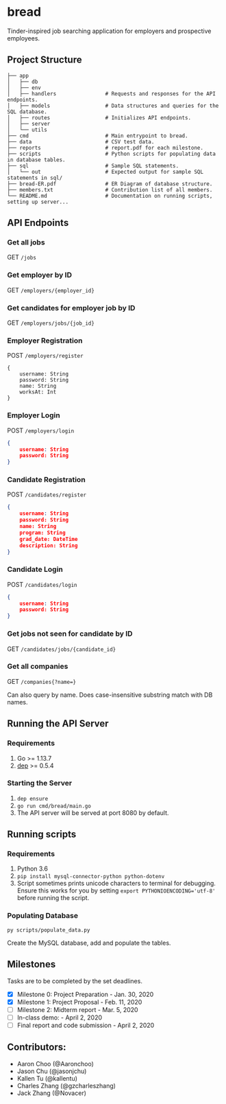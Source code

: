 # bread
Tinder-inspired job searching application for employers and prospective employees.

## Project Structure

```
├── app
│   ├── db
│   ├── env
│   ├── handlers                # Requests and responses for the API endpoints.
│   ├── models                  # Data structures and queries for the SQL database.
│   ├── routes                  # Initializes API endpoints.
│   ├── server
│   └── utils
├── cmd                         # Main entrypoint to bread.
├── data                        # CSV test data.
├── reports                     # report.pdf for each milestone.
├── scripts                     # Python scripts for populating data in database tables.
├── sql                         # Sample SQL statements.
│   └── out                     # Expected output for sample SQL statements in sql/
├── bread-ER.pdf                # ER Diagram of database structure.
├── members.txt                 # Contribution list of all members.
└── README.md                   # Documentation on running scripts, setting up server...
```

## API Endpoints
### Get all jobs
GET `/jobs`

### Get employer by ID
GET `/employers/{employer_id}`

### Get candidates for employer job by ID
GET `/employers/jobs/{job_id}`

### Employer Registration
POST `/employers/register`
```
{
    username: String
    password: String
    name: String
    worksAt: Int
}
```

### Employer Login
POST `/employers/login`
```json
{
    username: String
    password: String
}
```

### Candidate Registration
POST `/candidates/register`
```json
{
    username: String
    password: String
    name: String
    program: String
    grad_date: DateTime
    description: String
}
```

### Candidate Login
POST `/candidates/login`
```json
{
    username: String
    password: String
}
```

### Get jobs not seen for candidate by ID
GET `/candidates/jobs/{candidate_id}`


### Get all companies
GET `/companies{?name=}`

Can also query by name. Does case-insensitive substring match with DB names.

## Running the API Server
### Requirements
1. Go >= 1.13.7
1. [dep](https://github.com/golang/dep) >= 0.5.4

### Starting the Server
1. `dep ensure`
1. `go run cmd/bread/main.go`
1. The API server will be served at port 8080 by default.

## Running scripts
### Requirements
1. Python 3.6
2. `pip install mysql-connector-python python-dotenv`
3. Script sometimes prints unicode characters to terminal for debugging. Ensure this works for you by setting `export PYTHONIOENCODING='utf-8'
` before running the script.

### Populating Database
```
py scripts/populate_data.py
```
Create the MySQL database, add and populate the tables.

## Milestones
Tasks are to be completed by the set deadlines.

- [X] Milestone 0: Project Preparation - Jan. 30, 2020
- [X] Milestone 1: Project Proposal - Feb. 11, 2020
- [ ] Milestone 2: Midterm report - Mar. 5, 2020
- [ ] In-class demo: - April 2, 2020
- [ ] Final report and code submission - April 2, 2020

## Contributors:
- Aaron Choo (@Aaronchoo)
- Jason Chu (@jasonjchu)
- Kallen Tu (@kallentu)
- Charles Zhang (@gzcharleszhang)
- Jack Zhang (@Novacer)